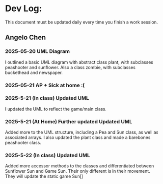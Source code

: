 # Dev Log:

This document must be updated daily every time you finish a work session.

## Angelo Chen

### 2025-05-20 UML Diagram
 I outlined a basic UML diagram with abstract class plant, with subclasses peashooter and sunflower. Also a class zombie, with subclasses buckethead and newspaper.

### 2025-05-21 AP + Sick at home :(

### 2025-5-21 (In class) Updated UML
 I updated the UML to reflect the game/main class.

### 2025-5-21 (At Home) Further updated Updated UML
 Added more to the UML structure, including a Pea and Sun class, as well as associated arrays. I also updated the plant class and made a barebones peashooter class.

### 2025-5-22 (In class) Updated UML
 Added more accessor methods to the classes and differentiated between Sunflower Sun and Game Sun. Their only different is in their movement. They will update the static game Sun[]
